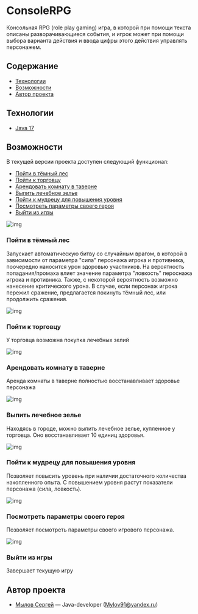 # ConsoleRPG
Консольная RPG (role play gaming) игра, в которой при помощи текста описаны разворачивающиеся события, и игрок может при помощи выбора варианта действия и ввода цифры этого действия управлять персонажем.


## Содержание
- [Технологии](#технологии)
- [Возможности](#возможности)
- [Автор проекта](#автор-проекта)


## Технологии
- [Java 17](https://www.java.com/ru/)


## Возможности
В текущей версии проекта доступен следующий функционал:
- [Пойти в тёмный лес](#пойти-в-тёмный-лес)
- [Пойти к торговцу](#пойти-к-торговцу)
- [Арендовать комнату в таверне](#арендовать-комнату-в-таверне)
- [Выпить лечебное зелье](#выпить-лечебное-зелье)
- [Пойти к мудрецу для повышения уровня](#пойти-к-мудрецу-для-повышения-уровня)
- [Посмотреть параметры своего героя](#посмотреть-параметры-своего-героя)
- [Выйти из игры](#выйти-из-игры)

![img](https://i.ibb.co/wLGvcgg/2024-01-30-17-28-49.png)


### Пойти в тёмный лес
Запускает автоматическую битву со случайным врагом, в которой в зависимости от параметра "сила" персонажа игрока и противника, поочередно наносится урон здоровью участников. На вероятность попадания/промаха влиет значение параметра "ловкость" пероснажа игрока и противника. Также, с некоторой вероятность возможно нанесение критического урона.
В случае, если персонаж игрока пережил сражение, предлагается покинуть тёмный лес, или продолжить сражения.

![img](https://i.ibb.co/1RNmFXr/2024-01-30-17-29-13.png)

### Пойти к торговцу
У торговца возможна покупка лечебных зелий

![img](https://i.ibb.co/LPfrJR3/2024-01-30-17-30-46.png)

### Арендовать комнату в таверне
Аренда комнаты в таверне полностью восстанавливает здоровье персонажа

![img](https://i.ibb.co/k8rBq6s/2024-01-30-17-55-22.png)

### Выпить лечебное зелье
Находясь в городе, можно выпить лечебное зелье, купленное у торговца. Оно восстанавливает 10 единиц здоровья.

![img](https://i.ibb.co/k8rBq6s/2024-01-30-17-55-22.png)

### Пойти к мудрецу для повышения уровня
Позволяет повысить уровень при наличии достаточного количества накопленного опыта. С повышением уровня растут показатели персонажа (сила, ловкость).

![img](https://i.ibb.co/WB53VvB/2024-01-30-18-01-28.png)

### Посмотреть параметры своего героя
Позволяет посмотреть параметры своего игрового персонажа.

![img](https://i.ibb.co/DYhN2xx/2024-01-30-18-09-30.png)

### Выйти из игры
Завершает текущую игру

## Автор проекта
  - [Мылов Сергей](https://github.com/Mylov91) — Java-developer (Mylov91@yandex.ru)

